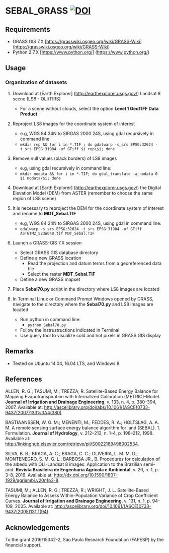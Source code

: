 # SEBAL_GRASS [![DOI](https://zenodo.org/badge/DOI/10.5281/zenodo.167350.svg)](https://doi.org/10.5281/zenodo.167350)

<div data-badge-popover="right" data-badge-type="medium-donut" data-doi="10.5281/zenodo.167350" data-hide-no-mentions="true" class="altmetric-embed"></div>

## Requirements

* GRASS GIS 7.X [https://grasswiki.osgeo.org/wiki/GRASS-Wiki] (https://grasswiki.osgeo.org/wiki/GRASS-Wiki)
* Python 2.7.X [https://www.python.org/] (https://www.python.org/)

## Usage

### Organization of datasets

1. Download at [Earth Explorer] (http://earthexplorer.usgs.gov/) Landsat 8 scene (LS8 - OLI/TIRS)
    - For a scene without clouds, select the option **Level 1 GeoTIFF Data
    Product**

3. Reproject LS8 images for the coordinate system of interest
   - e.g, WGS 84 24N to SIRGAS 2000 24S, using gdal recursively in command line:
   - `mkdir rep && for i in *.TIF ; do gdalwarp -s_srs EPSG:32624 -t_srs EPSG:31984 -of GTiff $i rep\$i; done`

4. Remove null values (black borders) of LS8 images
   - e.g, using gdal recursively in command line:
   - `mkdir nodata && for i in *.TIF; do gdal_translate -a_nodata 0 $i nodata/$i; done`

5. Download at [Earth Explorer] (http://earthexplorer.usgs.gov/) the Digital Elevation Model (DEM) from ASTER (remember to choose the same region of LS8 scene)

6. It is necessary to reproject the DEM for the coordinate system of interest and rename to **MDT_Sebal.TIF**
   - e.g, WGS 84 24N to SIRGAS 2000 24S, using gdal in command line:
   - `gdalwarp -s_srs EPSG:32624 -t_srs EPSG:31984 -of GTiff ASTGTM2_S23W048.tif MDT_Sebal.TIF`

7. Launch a GRASS-GIS 7.X session
    - Select GRASS GIS database directory
    - Define a new GRASS location
      - Read the projection and datum terms from a georeferenced data file
      - Select the raster **MDT_Sebal.TIF**
    - Define a new GRASS mapset

8. Place **Sebal70.py** script in the directory where LS8 images are located

9. In Terminal Linux or Command Prompt Windows opened by GRASS, navigate to the directory where the **Sebal70.py** and LS8 images are located
   - Run python in command line:
     - `python Sebal70.py`
   - Follow the instrustructions indicated in Terminal
   - Use query tool to visualize cold and hot pixels in GRASS GIS display

## Remarks

* Tested on Ubuntu 14.04, 16.04 LTS, and Windows 8.

## References

ALLEN, R. G.; TASUMI, M.; TREZZA, R. Satellite-Based Energy Balance for
Mapping Evapotranspiration with Internalized Calibration (METRIC)-Model. **Journal of
Irrigation and Drainage Engineering**, v. 133, n. 4, p. 380–394, 2007. Available at:
<http://ascelibrary.org/doi/abs/10.1061/(ASCE)0733-9437(2007)133%3A4(380)>.

BASTIAANSSEN, W. G. M.; MENENTI, M.; FEDDES, R. A.; HOLTSLAG, A.
A. M. A remote sensing surface energy balance algorithm for land (SEBAL). 1.
Formulation. **Journal of Hydrology**, v. 212–213, n. 1–4, p. 198–212, 1998. Available at:
<http://linkinghub.elsevier.com/retrieve/pii/S0022169498002534>.

SILVA, B. B.; BRAGA, A. C.; BRAGA, C. C.; OLIVEIRA, L. M. M. D.; MONTENEGRO,
S. M. G. L.; BARBOSA JR., B. Procedures for calculation of the albedo with
OLI-Landsat 8 images: Application to the Brazilian semi-arid. **Revista Brasileira
de Engenharia Agrícola e Ambiental**, v. 20, n. 1, p. 3–8, 2016. Available at:
<http://dx.doi.org/10.1590/1807-1929/agriambi.v20n1p3-8>.

TASUMI, M.; ALLEN, R. G.; TREZZA, R.; WRIGHT, J. L. Satellite-Based Energy
Balance to Assess Within-Population Variance of Crop Coefficient Curves. **Journal of
Irrigation and Drainage Engineering**, v. 131, n. 1, p. 94–109, 2005. Available at:
<http://ascelibrary.org/doi/10.1061/(ASCE)0733-9437(2005)131:1(94)>.

## Acknowledgements

To the grant 2016/15342-2, São Paulo Research Foundation (FAPESP) by the financial support.

